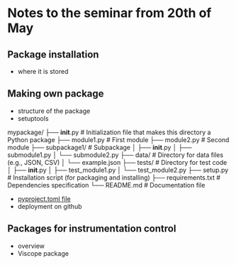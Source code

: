 # Notes to the seminar from 20th of May


## Package installation
- where it is stored

## Making own package
- structure of the package
- setuptools

mypackage/
├── __init__.py             # Initialization file that makes this directory a Python package
├── module1.py              # First module
├── module2.py              # Second module
├── subpackage1/            # Subpackage
│   ├── __init__.py
│   ├── submodule1.py
│   └── submodule2.py
├── data/                   # Directory for data files (e.g., JSON, CSV)
│   └── example.json
├── tests/                  # Directory for test code
│   ├── __init__.py
│   ├── test_module1.py
│   └── test_module2.py
├── setup.py                # Installation script (for packaging and installing)
├── requirements.txt        # Dependencies specification
└── README.md               # Documentation file

  
- [pyproject.toml file](https://packaging.python.org/en/latest/guides/writing-pyproject-toml/)
- deployment on github

## Packages for instrumentation control
- overview
- Viscope package







    
